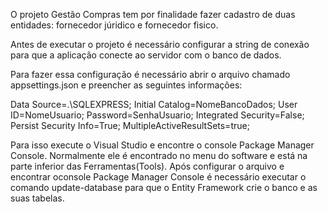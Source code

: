 O projeto Gestão Compras tem por finalidade fazer cadastro de duas entidades: fornecedor júridico e fornecedor fisico.

Antes de executar o projeto é necessário configurar a string de conexão para que a aplicação conecte ao servidor com o banco de dados.

Para fazer essa configuração é necessário abrir o arquivo chamado appsettings.json e preencher as seguintes informações:

Data Source=.\\SQLEXPRESS; Initial Catalog=NomeBancoDados; User ID=NomeUsuario; Password=SenhaUsuario; Integrated Security=False; Persist Security Info=True; MultipleActiveResultSets=true;


Para isso execute o Visual Studio e encontre o console Package Manager Console. Normalmente ele é encontrado no menu do software e está na parte inferior das Ferramentas(Tools). 
Após configurar o arquivo e encontrar oconsole Package Manager Console  é necessário executar o comando update-database para que o Entity Framework crie o banco e as suas tabelas.

